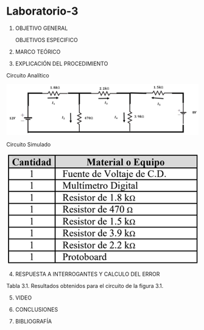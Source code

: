 # Laboratorio-3

1. OBJETIVO GENERAL 

    OBJETIVOS ESPECIFICO 
    
2. MARCO TEÓRICO

3. EXPLICACIÓN DEL PROCEDIMIENTO

Circuito Analítico

![](Img/Circuito.PNG)


Circuito Simulado

![](Img/Materiales.jpeg)


4. RESPUESTA A INTERROGANTES Y CALCULO DEL ERROR

Tabla 3.1. Resultados obtenidos para el circuito de la figura 3.1.



5. VIDEO

6. CONCLUSIONES



7. BIBLIOGRAFÍA
